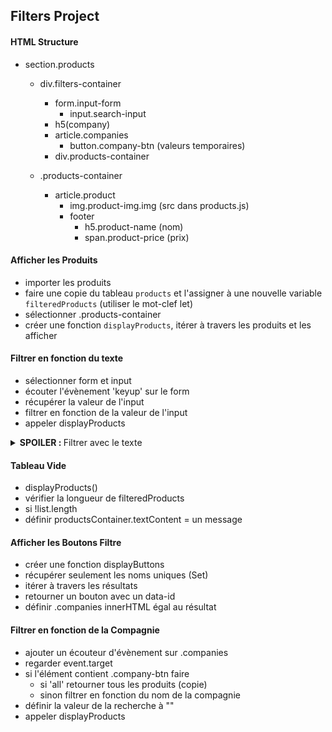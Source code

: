## Filters Project

#### HTML Structure

- section.products

  - div.filters-container

    - form.input-form
      - input.search-input
    - h5(company)
    - article.companies
      - button.company-btn (valeurs temporaires)
    - div.products-container

  - .products-container
    - article.product
      - img.product-img.img (src dans products.js)
      - footer
        - h5.product-name (nom)
        - span.product-price (prix)

#### Afficher les Produits

- importer les produits
- faire une copie du tableau `products` et l'assigner à une nouvelle variable `filteredProducts` (utiliser le mot-clef let)
- sélectionner .products-container
- créer une fonction `displayProducts`, itérer à travers les produits et les afficher

#### Filtrer en fonction du texte

- sélectionner form et input
- écouter l'évènement 'keyup' sur le form
- récupérer la valeur de l'input
- filtrer en fonction de la valeur de l'input
- appeler displayProducts

<details>
<summary><b>SPOILER : </b> Filtrer avec le texte</summary>

```js
// Text Filter
const form = document.querySelector('.input-form');
const searchInput = document.querySelector('.search-input');

form.addEventListener('keyup', () => {
  const inputValue = searchInput.value.toLowercase();

  filteredProducts = products.filter((product) => {
    return product.title.toLowerCase().includes(inputValue);
  });

  displayProducts();
});
```

</details>

#### Tableau Vide

- displayProducts()
- vérifier la longueur de filteredProducts
- si !list.length
- définir productsContainer.textContent = un message

#### Afficher les Boutons Filtre

- créer une fonction displayButtons
- récupérer seulement les noms uniques (Set)
- itérer à travers les résultats
- retourner un bouton avec un data-id
- définir .companies innerHTML égal au résultat

#### Filtrer en fonction de la Compagnie

- ajouter un écouteur d'évènement sur .companies
- regarder event.target
- si l'élément contient .company-btn faire
  - si 'all' retourner tous les produits (copie)
  - sinon filtrer en fonction du nom de la compagnie
- définir la valeur de la recherche à ""
- appeler displayProducts

